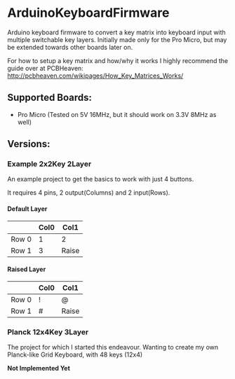 # ArduinoKeyboardFirmware
Arduino keyboard firmware to convert a key matrix into keyboard input with multiple switchable key layers. Initially made only for the Pro Micro, but may be extended towards other boards later on.

For how to setup a key matrix and how/why it works I highly recommend the guide over at PCBHeaven:
http://pcbheaven.com/wikipages/How_Key_Matrices_Works/

## Supported Boards:
* Pro Micro (Tested on 5V 16MHz, but it should work on 3.3V 8MHz as well)

## Versions:
### Example 2x2Key 2Layer
An example project to get the basics to work with just 4 buttons. 


It requires 4 pins, 2 output(Columns) and 2 input(Rows).


#### Default Layer
|       | Col0  | Col1  |
| ---   | ---   | ---   |
|Row 0  | 1     | 2     |
|Row 1  | 3     | Raise |
#### Raised Layer
|       | Col0  | Col1  |
| ---   | ---   | ---   |
|Row 0  | !     | @     |
|Row 1  | #     | Raise |



### Planck 12x4Key 3Layer
The project for which I started this endeavour. Wanting to create my own Planck-like Grid Keyboard, with 48 keys (12x4)

**Not Implemented Yet**
